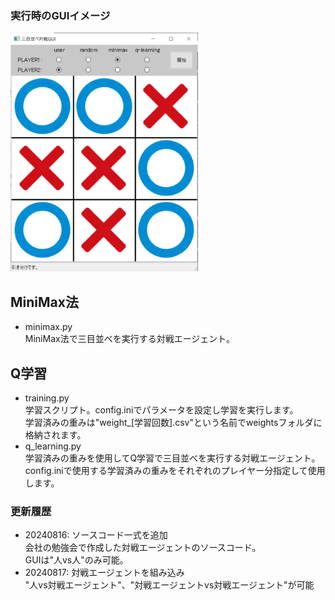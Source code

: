 
### 実行時のGUIイメージ
<img src="./images/screenshot_sanmoku_gui.png" width="300px">

## MiniMax法
- minimax.py<br>
  MiniMax法で三目並べを実行する対戦エージェント。<br>

## Q学習
- training.py<br>
  学習スクリプト。config.iniでパラメータを設定し学習を実行します。<br>
  学習済みの重みは"weight_\[学習回数\].csv"という名前でweightsフォルダに格納されます。<br>
- q_learning.py<br>
  学習済みの重みを使用してQ学習で三目並べを実行する対戦エージェント。<br>
  config.iniで使用する学習済みの重みをそれぞれのプレイヤー分指定して使用します。<br>

### 更新履歴
- 20240816: ソースコード一式を追加<br>
  会社の勉強会で作成した対戦エージェントのソースコード。<br>
  GUIは"人vs人"のみ可能。<br>
- 20240817: 対戦エージェントを組み込み<br>
  "人vs対戦エージェント"、"対戦エージェントvs対戦エージェント"が可能<br>